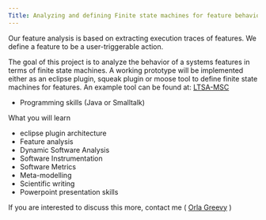 ```yaml
---
Title: Analyzing and defining Finite state machines for feature behavior
---
```


Our feature analysis is based on extracting execution traces of features. We define a feature to be a user-triggerable action. 

The goal of this project is to analyze the behavior of a systems features in terms of finite state machines. 
A working prototype will be implemented either as an eclipse plugin, squeak plugin or moose tool to define finite state machines for features. An example tool can be found at:
[LTSA-MSC](http://www.doc.ic.ac.uk/~rbc/software/ltsa-msc-tutorial.html)


-  Programming skills (Java or Smalltalk)

What you will learn


-  eclipse plugin architecture
-  Feature analysis
-  Dynamic Software Analysis
-  Software Instrumentation
-  Software Metrics
-  Meta-modelling
-  Scientific writing
-  Powerpoint presentation skills

If you are interested to discuss this more, contact me ( [Orla Greevy](%base_url%/wiki/alumni/orlagreevy) )
